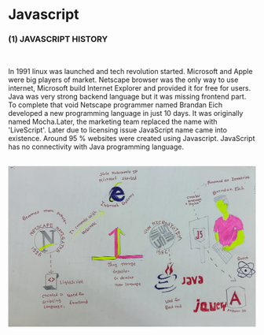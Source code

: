 # Javascript

### **(1) JAVASCRIPT HISTORY**

<br>

In 1991 linux was launched and tech revolution started. Microsoft and Apple were big players of market. Netscape browser was the only way to use internet, Microsoft build Internet Explorer and provided it for free for users. Java was very strong backend language but it was missing frontend part. To complete that void Netscape programmer named Brandan Eich developed a new programming language in just 10 days. It was originally named Mocha.Later, the marketing team replaced the name with 'LiveScript'. Later due to licensing issue JavaScript name came into existence. Around 95 % websites were created using Javascript. JavaScript has no connectivity with Java programming language.

<br>

<img src="Images and Screenshots/Javascript Images/javascript history.jpg">